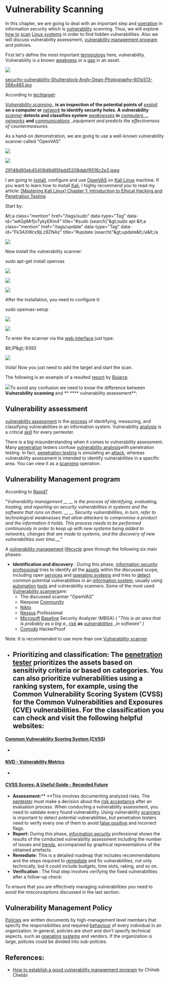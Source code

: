 # **Vulnerability Scanning**

In this chapter, we are going to deal with an important step and [operation](https://www.peerlyst.com/tags/operation) in information security which is [vulnerability](https://www.peerlyst.com/tags/vulnerability) scanning. Thus, we will explore [how to](https://www.peerlyst.com/tags/how-to) [scan](https://www.peerlyst.com/tags/scan) [Linux systems](https://www.peerlyst.com/tags/linux-systems) in order to find hidden vulnerabilities. Also we will discuss vulnerability assessment, [vulnerability management program](https://www.peerlyst.com/tags/vulnerability-management-program) and policies.

 First let&#39;s define the most important [terminology](https://www.peerlyst.com/tags/terminology) here, vulnerability. Vulnerability is a known [weakness](https://www.peerlyst.com/tags/weakness) or a [gap](https://www.peerlyst.com/tags/gap) in an asset.

![](RackMultipart20200926-4-r9r9dm_html_cd41a4bfee9c44d9.jpg)

[security-vulnerability-Shutterstock-Andy-Dean-Photography-601x513-568x485.jpg](https://www.mobiusleadership.com/wp-content/uploads/2019/07/security-vulnerability-Shutterstock-Andy-Dean-Photography-601x513-568x485.jpg)

According to [techtarget](https://searchsecurity.techtarget.com/definition/vulnerability-scanning):

[_Vulnerability scanning_](https://www.peerlyst.com/tags/vulnerability-scanning)_  __is an inspection of the potential points of__  _[_exploit_](https://www.peerlyst.com/tags/exploit)_  __on a computer or__  _[_network_](https://www.peerlyst.com/tags/network)_  __to identify security holes. A vulnerability__  _[_scanner_](https://www.peerlyst.com/tags/scanner)_  __detects and classifies system__  _[_weaknesses_](https://www.peerlyst.com/tags/weaknesses)_  __in__  _[_computers_](https://www.peerlyst.com/tags/computers)_,__ _[_networks_](https://www.peerlyst.com/tags/networks)_ __and__ _[_communications_](https://www.peerlyst.com/tags/communications)_ __equipment and predicts the effectiveness of countermeasures._

As a hand-on demonstration, we are going to use a well-known vulnerability scanner called &quot;OpenVAS&quot;

![](RackMultipart20200926-4-r9r9dm_html_fb0fc8149da87343.png)

![](RackMultipart20200926-4-r9r9dm_html_7b6148bc7c92d6f5.png)

[29148d80eb45406d8d65fadd5208dabf9516c2e3.jpeg](https://community.greenbone.net/uploads/default/original/1X/29148d80eb45406d8d65fadd5208dabf9516c2e3.jpeg)

I am going to [install](https://www.peerlyst.com/tags/install), configure and use [OpenVAS](https://www.peerlyst.com/tags/openvas) on [Kali Linux](https://www.peerlyst.com/tags/kali-linux) machine. If you want to learn how to install [Kali](https://www.peerlyst.com/tags/kali), I highly recommend you to read my article: [[Mastering Kali Linux] Chapter 1: Introduction to Ethical Hacking and Penetration Testing](https://www.peerlyst.com/posts/mastering-kali-linux-chapter-1-introduction-to-ethical-hacking-and-penetration-testing-chiheb-chebbi?trk=search_page_search_result)

Start by:

\&lt;a class=&quot;mention&quot; href=&quot;/tags/sudo&quot; data-type=&quot;Tag&quot; data-id=&quot;wAGpMrfjv7ykyEKm4&quot; title=&quot;#sudo (search)&quot;\&gt;sudo apt \&lt;a class=&quot;mention&quot; href=&quot;/tags/update&quot; data-type=&quot;Tag&quot; data-id=&quot;Fk3AXWcx9jLz9ZNAz&quot; title=&quot;#update (search)&quot;\&gt;update\&lt;/a\&lt;/a

![](RackMultipart20200926-4-r9r9dm_html_c4a27313ecbf6650.png)

Now install the vulnerability scanner:

sudo apt-get install openvas

![](RackMultipart20200926-4-r9r9dm_html_7e90e40774d4dc31.png)

![](RackMultipart20200926-4-r9r9dm_html_90b39b88c55bf0d2.png)

![](RackMultipart20200926-4-r9r9dm_html_927fdcb91799b44a.png)

After the installation, you need to configure it:

sudo openvas-setup

![](RackMultipart20200926-4-r9r9dm_html_49f13678680ca285.png)

![](RackMultipart20200926-4-r9r9dm_html_3f9b059175ee0e44.png)

To enter the scanner via the [web interface](https://www.peerlyst.com/tags/web-interface) just type:

\&lt;IP\&gt;:9392

![](RackMultipart20200926-4-r9r9dm_html_2c46cb28fbe843a7.png)

Voila! Now you just need to add the target and start the scan.

 The following is an example of a resulted [report](https://www.peerlyst.com/tags/report) by [Bujarra](http://www.bujarra.com/wp-content/uploads/2017/08/openvas-12.png):

![](RackMultipart20200926-4-r9r9dm_html_62890566caf33d3a.png)To avoid any confusion we need to know the difference between  **Vulnerability scanning**  and ** **** vulnerability assessment**:

## Vulnerability assessment

[vulnerability assessment](https://www.peerlyst.com/tags/vulnerability-assessment) is the [process](https://www.peerlyst.com/tags/process) of identifying, measuring, and classifying vulnerabilities in an information system. Vulnerability [analysis](https://www.peerlyst.com/tags/analysis) is a critical [skill](https://www.peerlyst.com/tags/skill) for every pentester.

There is a big misunderstanding when it comes to vulnerability assessment. Many [penetration](https://www.peerlyst.com/tags/penetration) testers confuse [vulnerability analysis](https://www.peerlyst.com/tags/vulnerability-analysis)with penetration testing. In fact, [penetration testing](https://www.peerlyst.com/tags/penetration-testing) is simulating an [attack](https://www.peerlyst.com/tags/attack), whereas vulnerability assessment is intended to identify vulnerabilities in a specific area. You can view it as a [scanning](https://www.peerlyst.com/tags/scanning) operation.

## Vulnerability Management program

According to [Rapid7](https://www.rapid7.com/fundamentals/vulnerability-management-and-scanning/)

&quot;_Vulnerability management __ __ is the process of identifying, evaluating, treating, and reporting on security vulnerabilities in systems and the software that runs on them. __ __ Security vulnerabilities, in turn, refer to technological weaknesses that allow attackers to compromise a product and the information it holds. This process needs to be performed continuously in order to keep up with new systems being added to networks, changes that are made to systems, and the discovery of new vulnerabilities over time.__&quot;_

A [vulnerability management](https://www.peerlyst.com/tags/vulnerability-management) [lifecycle](https://www.peerlyst.com/tags/lifecycle) goes through the following six main phases:

- **Identification and discovery** : During this phase, [information security professional](https://www.peerlyst.com/tags/information-security-professional) tries to identify all the [assets](https://www.peerlyst.com/tags/assets) within the discussed scope, including open [services](https://www.peerlyst.com/tags/services) and [operating systems](https://www.peerlyst.com/tags/operating-systems) and tries to [detect](https://www.peerlyst.com/tags/detect) common potential vulnerabilities in an [information system](https://www.peerlyst.com/tags/information-system), usually using [automation](https://www.peerlyst.com/tags/automation) [tools](https://www.peerlyst.com/tags/tools) and vulnerability scanners. Some of the most used [Vulnerability scanners](https://www.peerlyst.com/tags/vulnerability-scanners)are:
  - The discussed scanner &quot;OpenVAS&quot;
  - Nexpose [Community](https://www.peerlyst.com/tags/community)
  - [Nikto](https://www.peerlyst.com/tags/nikto)
  - [Nessus](https://www.peerlyst.com/tags/nessus) Professional
  - [Microsoft](https://www.peerlyst.com/tags/microsoft) [Baseline](https://www.peerlyst.com/tags/baseline) Security Analyzer (MBSA) ( &quot;_This is an area that is probably as a big a__ _[_risk_](https://www.peerlyst.com/tags/risk)_ __as__ _[_vulnerabilities_](https://www.peerlyst.com/tags/vulnerabilities)_ __in software&quot; )_
  - [Comodo](https://www.peerlyst.com/tags/comodo) HackerProof

Note: It is recommended to use more than one [Vulnerability scanner](https://www.peerlyst.com/tags/vulnerability-scanner)

- **Prioritizing and classification:**  The [penetration tester](https://www.peerlyst.com/tags/penetration-tester) prioritizes the assets based on sensitivity criteria or based on categories. You can also prioritize vulnerabilities using a ranking system, for example, using the Common Vulnerability Scoring System (CVSS) for the Common Vulnerabilities and Exposures (CVE) vulnerabilities. For the classification you can check and visit the following helpful websites:
  -
#### [Common Vulnerability Scoring System (CVSS)](https://www.first.org/cvss/)
  -
#### [NVD - Vulnerability Metrics](https://nvd.nist.gov/vuln-metrics/cvss)
  -
#### [CVSS Scores: A Useful Guide - Recorded Future](https://www.recordedfuture.com/cvss-scores-guide/)
- **Assessment:****  **This involves documenting analyzed risks. The [pentester](https://www.peerlyst.com/tags/pentester) must make a decision about the [risk acceptance](https://www.peerlyst.com/tags/risk-acceptance) after an evaluation process. When conducting a vulnerability assessment, you need to validate every found vulnerability. Using vulnerability [scanners](https://www.peerlyst.com/tags/scanners) is important to detect potential vulnerabilities, but penetration testers need to verify every one of them to avoid [false positive](https://www.peerlyst.com/tags/false-positive) and incorrect flags.
- **Report:**  During this phase, [information security](https://www.peerlyst.com/tags/information-security) professional shows the results of the conducted vulnerability assessment including the number of issues and [trends](https://www.peerlyst.com/tags/trends), accompanied by graphical representations of the obtained artefacts.
- **Remediate:**  This is a detailed roadmap that includes recommendations and the steps required to [remediate](https://www.peerlyst.com/tags/remediate) and fix vulnerabilities, not only technically, but it could include budgets, time slots, raking, and so on.
- **Verification** : The final step involves verifying the fixed vulnerabilities after a follow-up check:

To ensure that you are effectively managing vulnerabilities you need to avoid the misconceptions discussed in the last section.

## Vulnerability Management Policy

[Policies](https://www.peerlyst.com/tags/policies) are written documents by high-management level members that specify the responsibilities and required [behaviour](https://www.peerlyst.com/tags/behaviour) of every individual in an organization. In general, policies are short and don&#39;t specify technical aspects, such as [operating](https://www.peerlyst.com/tags/operating) [systems](https://www.peerlyst.com/tags/systems) and vendors. If the organization is large, policies could be divided into sub-policies.

## References:

- [How to establish a good vulnerability management program](https://www.peerlyst.com/posts/how-to-establish-a-good-vulnerability-management-program-chiheb-chebbi?trk=search_page_search_result) by Chiheb Chebbi
